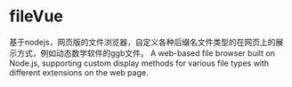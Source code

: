 # fileVue
基于nodejs，网页版的文件浏览器，自定义各种后缀名文件类型的在网页上的展示方式，例如动态数学软件的ggb文件。 A web-based file browser built on Node.js, supporting custom display methods for various file types with different extensions on the web page.
